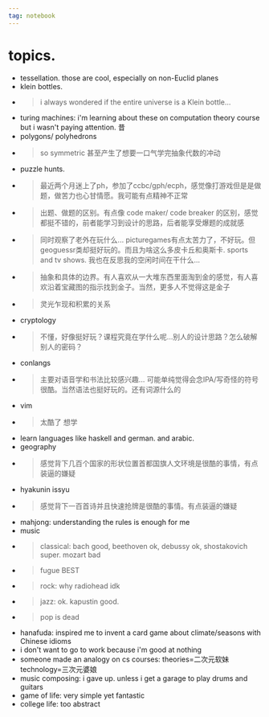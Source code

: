 ```yaml
---
tag: notebook
---
```

# topics.

- tessellation. those are cool, especially on non-Euclid planes
- klein bottles.
- > i always wondered if the entire universe is a Klein bottle...
- turing machines: i'm learning about these on computation theory course but i wasn't paying attention. 昔
- polygons/ polyhedrons
- > so symmetric 甚至产生了想要一口气学完抽象代数的冲动
- puzzle hunts. 
- > 最近两个月迷上了ph，参加了ccbc/gph/ecph，感觉像打游戏但是是做题，做苦力也心甘情愿。我可能有点精神不正常
- > 出题、做题的区别。有点像 code maker/ code breaker 的区别，感觉都挺不错的，前者能学习到设计的思路，后者能享受爆题的成就感
- > 同时观察了老外在玩什么... picturegames有点太苦力了，不好玩。但geoguessr类却挺好玩的。而且为啥这么多皮卡丘和奥斯卡. sports and tv shows. 我也在反思我的空闲时间在干什么...
- > 抽象和具体的边界。有人喜欢从一大堆东西里面淘到金的感觉，有人喜欢沿着宝藏图的指示找到金子。当然，更多人不觉得这是金子
- > 灵光乍现和积累的关系
- cryptology
- > 不懂，好像挺好玩？课程究竟在学什么呢...别人的设计思路？怎么破解别人的密码？
- conlangs
- > 主要对语音学和书法比较感兴趣... 可能单纯觉得会念IPA/写奇怪的符号很酷。当然语法也挺好玩的。还有词源什么的
- vim
- > 太酷了 想学
- learn languages like haskell and german. and arabic.
- geography
- > 感觉背下几百个国家的形状位置首都国旗人文环境是很酷的事情，有点装逼的嫌疑
- hyakunin issyu
- > 感觉背下一百首诗并且快速抢牌是很酷的事情。有点装逼的嫌疑
- mahjong: understanding the rules is enough for me
- music
- > classical: bach good, beethoven ok, debussy ok, shostakovich super. mozart bad
- > fugue BEST
- > rock: why radiohead idk
- > jazz: ok. kapustin good.
- > pop is dead
- hanafuda: inspired me to invent a card game about climate/seasons with Chinese idioms
- i don't want to go to work because i'm good at nothing
- someone made an analogy on cs courses: theories=二次元软妹 technology=三次元婆娘
- music composing: i gave up. unless i get a garage to play drums and guitars
- game of life: very simple yet fantastic
- college life: too abstract
